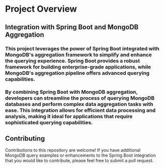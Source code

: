 # Project Overview

## Integration with Spring Boot and MongoDB Aggregation
### This project leverages the power of Spring Boot integrated with MongoDB's aggregation framework to simplify and enhance the querying experience. Spring Boot provides a robust framework for building enterprise-grade applications, while MongoDB's aggregation pipeline offers advanced querying capabilities.

### By combining Spring Boot with MongoDB aggregation, developers can streamline the process of querying MongoDB databases and perform complex data aggregation tasks with ease. This integration allows for efficient data processing and analysis, making it ideal for applications that require sophisticated querying capabilities.

## Contributing
Contributions to this repository are welcome! If you have additional MongoDB query examples or enhancements to the Spring Boot integration that you would like to contribute, please feel free to submit a pull request.
